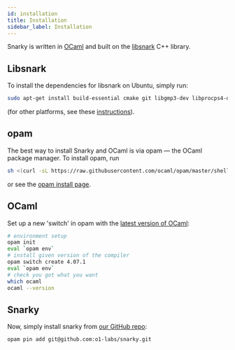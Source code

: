 ```yaml
---
id: installation
title: Installation
sidebar_label: Installation
---
```


Snarky is written in [OCaml](https://ocaml.org/) and built on the
[libsnark](https://github.com/scipr-lab/libsnark) C++ library.

## Libsnark

To install the dependencies for libsnark on Ubuntu, simply run:
```sh
sudo apt-get install build-essential cmake git libgmp3-dev libprocps4-dev python-markdown libboost-all-dev libssl-dev
```
(for other platforms, see these
[instructions](https://github.com/scipr-lab/libsnark#dependencies)).

## opam

The best way to install Snarky and OCaml is via opam &mdash; the OCaml package
manager. To install opam, run
```sh
sh <(curl -sL https://raw.githubusercontent.com/ocaml/opam/master/shell/install.sh)
```
or see the [opam install page](https://opam.ocaml.org/doc/Install.html).

## OCaml

Set up a new 'switch' in opam with the [latest version of
OCaml](https://ocaml.org/docs/install.html):
```sh
# environment setup
opam init
eval `opam env`
# install given version of the compiler
opam switch create 4.07.1
eval `opam env`
# check you got what you want
which ocaml
ocaml --version
```

## Snarky

Now, simply install snarky from [our GitHub repo](https://github.com/o1-labs/snarky):
```sh
opam pin add git@github.com:o1-labs/snarky.git
```
